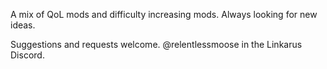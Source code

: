 A mix of QoL mods and difficulty increasing mods. Always looking for new ideas.

Suggestions and requests welcome.
@relentlessmoose in the Linkarus Discord.
